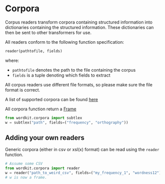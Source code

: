 # Corpora

Corpus readers transform corpora containing structured information into dictionaries containing the structured information.
These dictionaries can then be sent to other transformers for use.

All readers conform to the following function specification:

```python
reader(pathtofile, fields)
```

where:
* `pathtofile` denotes the path to the file containing the corpus
* `fields` is a tuple denoting which fields to extract

All corpus readers use different file formats, so please make sure the file format is correct.

A list of supported corpora can be found [here](../../)

All corpora function return a [Frame](../frame)

```python
from wordkit.corpora import subtlex
w = subtlex("path", fields=("frequency", "orthography"))
```

## Adding your own readers

Generic corpora (either in csv or xsl(x) format) can be read using the `reader` function.

```python
# Assume some CSV
from wordkit.corpora import reader
w = reader("path_to_weird_csv", fields=("my_frequency_1", "wordness12"))
# w is now a frame.
```
